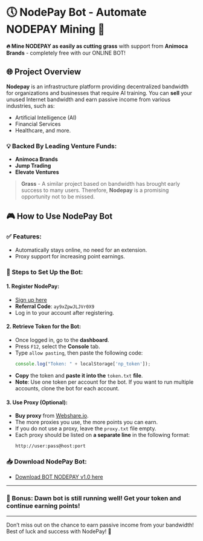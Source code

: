 # 🕔 NodePay Bot - Automate NODEPAY Mining 🚀

**🔥 Mine NODEPAY as easily as cutting grass** with support from **Animoca Brands** - completely free with our ONLINE BOT!

## 🌐 Project Overview

**Nodepay** is an infrastructure platform providing decentralized bandwidth for organizations and businesses that require AI training. You can **sell** your unused Internet bandwidth and earn passive income from various industries, such as:
- Artificial Intelligence (AI)
- Financial Services
- Healthcare, and more.

### 💡 Backed By Leading Venture Funds:
- **Animoca Brands**
- **Jump Trading**
- **Elevate Ventures**

> **Grass** - A similar project based on bandwidth has brought early success to many users. Therefore, **Nodepay** is a promising opportunity not to be missed.

## 🎮 How to Use NodePay Bot

### ✅ Features:
- Automatically stays online, no need for an extension.
- Proxy support for increasing point earnings.

### 🔧 Steps to Set Up the Bot:

#### 1. **Register NodePay:**
   - [Sign up here](https://app.nodepay.ai/register?ref=ay9xZpwJLJVr0X9)
   - **Referral Code**: `ay9xZpwJLJVr0X9`
   - Log in to your account after registering.

#### 2. **Retrieve Token for the Bot:**
   - Once logged in, go to the **dashboard**.
   - Press `F12`, select the **Console** tab.
   - Type `allow pasting`, then paste the following code:
     ```javascript
     console.log("Token: " + localStorage['np_token']);
     ```
   - **Copy** the token and **paste it into the** `token.txt` **file**.
   - **Note**: Use one token per account for the bot. If you want to run multiple accounts, clone the bot for each account.

#### 3. **Use Proxy (Optional):**
   - **Buy proxy** from [Webshare.io](https://www.webshare.io/?referral_code=2g0r9y1z06ly).
   - The more proxies you use, the more points you can earn.
   - If you do not use a proxy, leave the `proxy.txt` file empty.
   - Each proxy should be listed on **a separate line** in the following format:
     ```
     http://user:pass@host:port
     ```

### 📥 Download NodePay Bot:
   - [Download BOT NODEPAY v1.0 here](https://drive.google.com/file/d/1yhr92lG-WpTG_ieM0qoAlfz6QMkuw52Y/view?usp=sharing)

---

### 🎁 Bonus: Dawn bot is still running well! Get your token and continue earning points!

---

Don’t miss out on the chance to earn passive income from your bandwidth! Best of luck and success with NodePay! 💸

